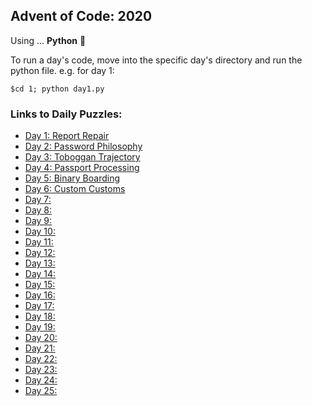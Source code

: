 ## Advent of Code: 2020

Using ... **Python** 🐍

To run a day's code, move into the specific day's directory and run the python file. e.g. for day 1: <br>
```console
$cd 1; python day1.py
```
### Links to Daily Puzzles:

* [Day 1: Report Repair](./1) 
* [Day 2: Password Philosophy](./2)
* [Day 3: Toboggan Trajectory](./3)
* [Day 4: Passport Processing](./4)
* [Day 5: Binary Boarding](./5)
* [Day 6: Custom Customs](./6)
* [Day 7: ](./7)
* [Day 8: ](./8)
* [Day 9: ](./9)
* [Day 10: ](./10)
* [Day 11: ](./11)
* [Day 12: ](./12)
* [Day 13: ](./13)
* [Day 14: ](./14)
* [Day 15: ](./15)
* [Day 16: ](./16)
* [Day 17: ](./17)
* [Day 18: ](./18)
* [Day 19: ](./19)
* [Day 20: ](./20)
* [Day 21: ](./22)
* [Day 22: ](./22)
* [Day 23: ](./23)
* [Day 24: ](./24)
* [Day 25: ](./25)